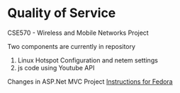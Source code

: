 # Quality of Service
CSE570 - Wireless and Mobile Networks Project

Two components are currently in repository
 1. Linux Hotspot Configuration and netem settings
 2. js code using Youtube API

Changes in ASP.Net MVC Project
[Instructions for Fedora](http://tech.saoslab.com/post/2015/11/20/fedora-22-setting-up-hostapd-to-create-hotspot)
